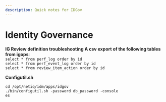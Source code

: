 ```yaml
---
description: Quick notes for IDGov
---
```


# Identity Governance

**IG Review definition troubleshooting A csv export of the following tables from igops**:  
`select * from perf_log order by id`  
`select * from perf_event_log order by id`  
`select * from review_item_action order by id`

**Configutil.sh**

```text
cd /opt/netiq/idm/apps/idgov
./bin/configutil.sh -password db_password -console
es
```

